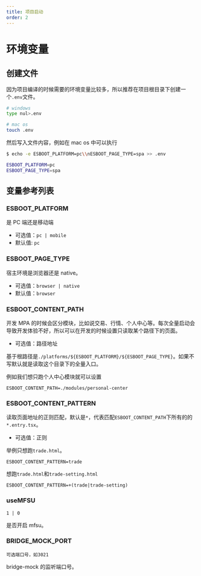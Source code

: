 ```yaml
---
title: 项目启动
order: 2
---
```


# 环境变量

## 创建文件

因为项目编译的时候需要的环境变量比较多，所以推荐在项目根目录下创建一个`.env`文件。

```sh
# windows
type nul>.env

# mac os
touch .env
```

然后写入文件内容，例如在 mac os 中可以执行

```sh
$ echo -e ESBOOT_PLATFORM=pc\\nESBOOT_PAGE_TYPE=spa >> .env

ESBOOT_PLATFORM=pc
ESBOOT_PAGE_TYPE=spa
```

## 变量参考列表

### ESBOOT_PLATFORM

是 PC 端还是移动端

- 可选值：`pc | mobile`
- 默认值: `pc`

### ESBOOT_PAGE_TYPE

宿主环境是浏览器还是 native。

- 可选值：`browser | native`
- 默认值：`browser`

### ESBOOT_CONTENT_PATH

开发 MPA 的时候会区分模块，比如说交易、行情、个人中心等。每次全量启动会导致开发体验不好，所以可以在开发的时候设置只读取某个路径下的页面。

- 可选值：路径地址

基于根路径是`./platforms/${ESBOOT_PLATFORM}/${ESBOOT_PAGE_TYPE}`。如果不写默认就是读取这个目录下的全量入口。

例如我们想只跑个人中心模块就可以设置

```env
ESBOOT_CONTENT_PATH=./modules/personal-center
```

### ESBOOT_CONTENT_PATTERN

读取页面地址的正则匹配，默认是`*`，代表匹配`ESBOOT_CONTENT_PATH`下所有的的`*.entry.tsx`。

- 可选值：正则

举例只想跑`trade.html`。

```env
ESBOOT_CONTENT_PATTERN=trade
```

想跑`trade.html`和`trade-setting.html`

```env
ESBOOT_CONTENT_PATTERN=+(trade|trade-setting)
```

### useMFSU

`1 | 0`

是否开启 mfsu。

### BRIDGE_MOCK_PORT

`可选端口号，如3021`

bridge-mock 的监听端口号。
